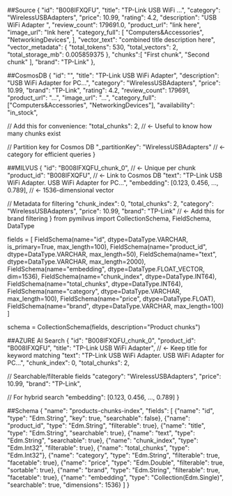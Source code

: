 
##Source
{
	"id": "B008IFXQFU",
	"title": "TP-Link USB WiFi ...",
	"category": "WirelessUSBAdapters",
	"price": 10.99,
	"rating": 4.2,
	"description": "USB WiFi Adapter ",
	"review_count": 179691.0,
	"product_url": "link here",
	"image_url": "lnk here",
	"category_full": [
		"Computers&Accessories",
		"NetworkingDevices",
	],
	"vector_text": "combined title description here",
	"vector_metadata": {
		"total_tokens": 530,
		"total_vectors": 2,
		"total_storage_mb": 0.005859375
	},
	"chunks":[
		"First chunk",
		"Second chunk"
	],
	"brand": "TP-Link"
},

##CosmosDB
{
  "id": "",
  "title": "TP-Link USB WiFi Adapter",
  "description": "USB WiFi Adapter for PC...",
  "category": "WirelessUSBAdapters",
  "price": 10.99,
  "brand": "TP-Link",
  "rating": 4.2,
  "review_count": 179691,
  "product_url": "...",
  "image_url": "...",
  "category_full": ["Computers&Accessories", "NetworkingDevices"],
  "availability": "in_stock",
  
  // Add this for convenience:
  "total_chunks": 2,  // ← Useful to know how many chunks exist
  
  // Partition key for Cosmos DB
  "_partitionKey": "WirelessUSBAdapters"  // ← category for efficient queries
}


##MILVUS
{
  "id": "B008IFXQFU_chunk_0",  // ← Unique per chunk
  "product_id": "B008IFXQFU",   // ← Link to Cosmos DB
  "text": "TP-Link USB WiFi Adapter. USB WiFi Adapter for PC...",
  "embedding": [0.123, 0.456, ..., 0.789],  // ← 1536-dimensional vector
  
  // Metadata for filtering
  "chunk_index": 0,
  "total_chunks": 2,
  "category": "WirelessUSBAdapters",
  "price": 10.99,
  "brand": "TP-Link"  // ← Add this for brand filtering
}
from pymilvus import CollectionSchema, FieldSchema, DataType

fields = [
    FieldSchema(name="id", dtype=DataType.VARCHAR, is_primary=True, max_length=100),
    FieldSchema(name="product_id", dtype=DataType.VARCHAR, max_length=50),
    FieldSchema(name="text", dtype=DataType.VARCHAR, max_length=2000),
    FieldSchema(name="embedding", dtype=DataType.FLOAT_VECTOR, dim=1536),
    FieldSchema(name="chunk_index", dtype=DataType.INT64),
    FieldSchema(name="total_chunks", dtype=DataType.INT64),
    FieldSchema(name="category", dtype=DataType.VARCHAR, max_length=100),
    FieldSchema(name="price", dtype=DataType.FLOAT),
    FieldSchema(name="brand", dtype=DataType.VARCHAR, max_length=100)
]

schema = CollectionSchema(fields, description="Product chunks")


##AZURE AI Search
{
  "id": "B008IFXQFU_chunk_0",
  "product_id": "B008IFXQFU",
  "title": "TP-Link USB WiFi Adapter",  // ← Keep title for keyword matching
  "text": "TP-Link USB WiFi Adapter. USB WiFi Adapter for PC...",
  "chunk_index": 0,
  "total_chunks": 2,
  
  // Searchable/filterable fields
  "category": "WirelessUSBAdapters",
  "price": 10.99,
  "brand": "TP-Link",
  
  // For hybrid search
  "embedding": [0.123, 0.456, ..., 0.789]
}

##Schema
{
  "name": "products-chunks-index",
  "fields": [
    {"name": "id", "type": "Edm.String", "key": true, "searchable": false},
    {"name": "product_id", "type": "Edm.String", "filterable": true},
    {"name": "title", "type": "Edm.String", "searchable": true},
    {"name": "text", "type": "Edm.String", "searchable": true},
    {"name": "chunk_index", "type": "Edm.Int32", "filterable": true},
    {"name": "total_chunks", "type": "Edm.Int32"},
    {"name": "category", "type": "Edm.String", "filterable": true, "facetable": true},
    {"name": "price", "type": "Edm.Double", "filterable": true, "sortable": true},
    {"name": "brand", "type": "Edm.String", "filterable": true, "facetable": true},
    {"name": "embedding", "type": "Collection(Edm.Single)", "searchable": true, "dimensions": 1536}
  ]
}

